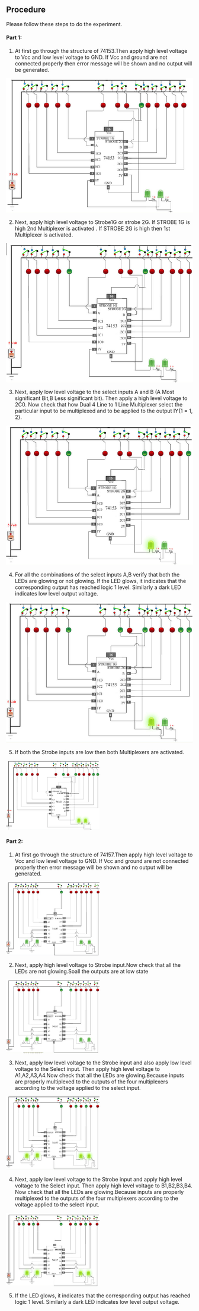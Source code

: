 ## Procedure

Please follow these steps to do the experiment.

#### Part 1:

1. At first go through the structure of 74153.Then apply high level voltage to Vcc and low level voltage to GND. If Vcc and ground are not connected properly then error message will be shown and no output will be generated.

<img src="images/step1.jpg"/>

2. Next,  apply high level voltage to Strobe1G  or strobe 2G. If STROBE 1G is high 2nd Multiplexer  is activated . If STROBE 2G is high then 1st Multiplexer is activated.

<img src="images/step2.jpg"/>

3. Next, apply low level voltage to the select inputs A and B (A Most significant Bit,B Less significant bit). Then apply a high level voltage to 2C0. Now check that how Dual 4 Line to 1 Line Multiplexer select the particular input to be multiplexed and to be applied to the output IY{1 = 1, 2}. 

<img src="images/step3.jpg"/>

4. For all the combinations of the select inputs A,B verify that both the LEDs are glowing or not glowing. If the LED glows, it indicates that the corresponding output has reached logic 1 level. Similarly a dark LED indicates low level output voltage.
                        
<img src="images/step4.jpg"/>
                               


5. If both the Strobe inputs are low then both Multiplexers are activated. 


<img src="images/step5.jpg" width="50%"/>

#### Part 2:

1. At first go through the structure of 74157.Then apply high level voltage to Vcc and low level voltage to GND. If Vcc and ground are not connected properly then error message will be shown and no output will be generated.

<img src="images/exp41.jpg" width="50%"/>

2. Next,  apply high level voltage to Strobe input.Now check that all the LEDs are not  glowing.Soall the outputs are at low state

<img src="images/exp42.jpg" width="50%"/>
 
 3. Next,  apply low level voltage to the Strobe input  and also apply low level voltage to the Select input.  Then apply high level voltage to A1,A2,A3,A4.Now check that all the LEDs are glowing.Because inputs are properly multiplexed to the outputs of the four multiplexers according to the voltage applied to the select input. 
                                
<img src="images/exp43.jpg" width="50%"/>

4. Next,  apply low level voltage to the Strobe input  and apply high level voltage to the Select input. Then apply high level voltage to B1,B2,B3,B4. Now check that all the LEDs are glowing.Because inputs are properly multiplexed to the outputs of the four multiplexers according to the voltage applied to the select input. 
 
<img src="images/exp44.jpg" width="50%"/>
 
5. If the LED glows, it indicates that the corresponding output has reached logic 1 level. Similarly a dark LED indicates low level output voltage.  


 